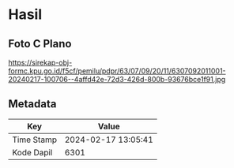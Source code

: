 # Hasil

## Foto C Plano

https://sirekap-obj-formc.kpu.go.id/f5cf/pemilu/pdpr/63/07/09/20/11/6307092011001-20240217-100706--4affd42e-72d3-426d-800b-93676bce1f91.jpg


## Metadata

| Key        | Value               |
| ---------- | ------------------- |
| Time Stamp | 2024-02-17 13:05:41 |
| Kode Dapil | 6301                |



